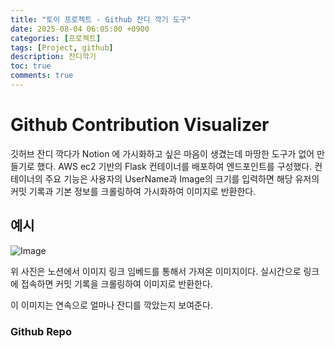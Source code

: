 ```yaml
---
title: "토이 프로젝트 - Github 잔디 깍기 도구"
date: 2025-08-04 06:05:00 +0900
categories: [프로젝트]
tags: [Project, github]
description: 잔디깍기
toc: true
comments: true
---
```


# Github Contribution Visualizer

깃허브 잔디 깍다가 Notion 에 가시화하고 싶은 마음이 생겼는데 마땅한 도구가 없어 만들기로 했다. AWS ec2 기반의 Flask 컨테이너를 배포하여 엔드포인트를 구성했다. 컨테이너의 주요 기능은 사용자의 UserName과 Image의 크기를 입력하면 해당 유저의 커밋 기록과 기본 정보를 크롤링하여 가시화하여 이미지로 반환한다. 

## 예시

![Image](https://prod-files-secure.s3.us-west-2.amazonaws.com/e6db513d-ec54-40ff-aa74-2487b0bcfe15/1d5ecaae-da44-4a3c-b1f2-598773cfaacc/1500x487.png?X-Amz-Algorithm=AWS4-HMAC-SHA256&X-Amz-Content-Sha256=UNSIGNED-PAYLOAD&X-Amz-Credential=ASIAZI2LB466YOFAN6W7%2F20250804%2Fus-west-2%2Fs3%2Faws4_request&X-Amz-Date=20250804T063229Z&X-Amz-Expires=3600&X-Amz-Security-Token=IQoJb3JpZ2luX2VjEAYaCXVzLXdlc3QtMiJIMEYCIQDKB9SCT6w%2Bon7MlkAxZkT7wiQQzegKW%2BLC34rZ8JeNbwIhAJtEincYZMs2AfZ%2BtVoW7JnNJF8Sx1yDWs%2FaQ2%2F4W%2BqOKv8DCD8QABoMNjM3NDIzMTgzODA1IgyfzQJh5bMqcL34fsAq3AM7a%2BsTjZtk%2BbMy1E0deiDn5wfHek8%2FhTaGp2uObHdbBa%2BIaK%2FkC2MupTh7HOrFllsyEp9aXlO0BufwALya1h%2Bzj0lY%2FkBzoTAq%2B8mZZq1nP%2Fo4HTvLirS6%2BDbZmYihvUmLcx1%2FAPXLJ53%2FeC8B6UWnsaJzsG3siGJmN8YIqa9KxzrvvqWEjBP0AP65H%2For%2BDl2OF44sNy4CpdytkrU4OwaiwVCPYJTu1ys7G9l0OjWfEYBq8rx0KxytIz7AUQVMBkC8GiYubBGN75Ng5aTZ12nWrOLWj12FmkambNVm9xIIyuht%2B8FSEykp%2BfM1sjar7smOCZHFdTvzsZ%2FfJlnHIjAh7p4MOhmw7zZ0RgUJx7Pr10GGhY2fWDfAKZjjST80hiOr8E2BuBX6duDssEN2bptzJpmrCW8sapgKuKJBi0Uv0NJXSL4D3pxLsVqknUQD0lN0TJo4hfJ0x4xA9WVJKtu0ddlMNhHviecljkmKYhQ6PyVskxIGkl%2BvtVvPK%2FB%2FhWHICy53nESEV%2FdS5qESZu%2B0oqDPs%2Fr5I48ZqoGQYooMacsjxClvtEHsOylz5toRNcg7b7gTjX8Pok2S7SKrZIOSkvVcWTKssbBF6sPB9bwjRyM%2ByJgzsxniZ%2BrBjCWjcHEBjqkAXw5o1KvGtfeJWgpga9UCdVqLMKsHg62LnlDb7Nr6VgXAAY68c8WDvdYhY272VGhXtJFotftSU3PF6XQMHSZeYMToJTtI61ufzEJsDVW9A%2FU7JKIi%2BAbkD%2FrszLryv1JgC7e3IInTQi5k8oC4N85sXvUdZu7T6G%2F3ld2%2BkHMme5JV4Oz9inoIHwrLC0af1phuunNzrgRDwUr2muD21nRWEJGbDqM&X-Amz-Signature=c07e492a0d16585f177a120fff48c6438ebd1839f8268ee58efd633c16d74f20&X-Amz-SignedHeaders=host&x-amz-checksum-mode=ENABLED&x-id=GetObject)

위 사진은 노션에서 이미지 링크 임베드를 통해서 가져온 이미지이다. 실시간으로 링크에 접속하면 커밋 기록을 크롤링하여 이미지로 반환한다. 

이 이미지는 연속으로 얼마나 잔디를 깍았는지 보여준다. 

### Github Repo



